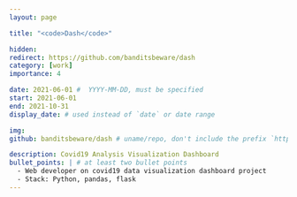 ```yaml
---
layout: page

title: "<code>Dash</code>"

hidden:
redirect: https://github.com/banditsbeware/dash
category: [work]
importance: 4

date: 2021-06-01 #  YYYY-MM-DD, must be specified
start: 2021-06-01
end: 2021-10-31
display_date: # used instead of `date` or date range

img:
github: banditsbeware/dash # uname/repo, don't include the prefix `https://github.com/`

description: Covid19 Analysis Visualization Dashboard
bullet_points: | # at least two bullet points
  - Web developer on covid19 data visualization dashboard project
  - Stack: Python, pandas, flask
---
```

